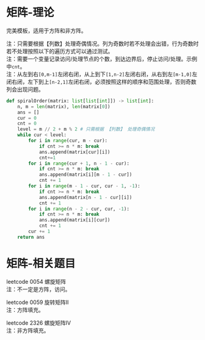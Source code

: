 # 矩阵-理论
完美模板，适用于方阵和非方阵。  

注：只需要根据【列数】处理奇偶情况。列为奇数时若不处理会出错，行为奇数时若不处理按照以下的遍历方式可以通过测试。  
注：需要一个变量记录访问/处理节点的个数，到达边界后，停止访问/处理。示例中`cnt`。  
注：从左到右`[0,m-1]`左闭右闭，从上到下`[1,n-2]`左闭右闭，从右到左`[m-1,0]`左闭右闭，左下到上`[n-2,1]`左闭右闭，必须按照这样的顺序和范围处理，否则奇数列会出现问题。
```python
def spiralOrder(matrix: list[list[int]]) -> list[int]:
    n, m = len(matrix), len(matrix[0])
    ans = []
    cur = 0
    cnt = 0
    level = m // 2 + m % 2 # 只需根据 【列数】 处理奇偶情况
    while cur < level:
        for i in range(cur, m - cur):
            if cnt >= n * m: break
            ans.append(matrix[cur][i])
            cnt+=1
        for i in range(cur + 1, n - 1 - cur):
            if cnt >= n * m: break
            ans.append(matrix[i][m - 1 - cur])
            cnt += 1
        for i in range(m - 1 - cur, cur - 1, -1):
            if cnt >= n * m: break
            ans.append(matrix[n - 1 - cur][i])
            cnt += 1
        for i in range(n - 2 - cur, cur, -1):
            if cnt >= n * m: break
            ans.append(matrix[i][cur])
            cnt += 1
        cur += 1
    return ans
```

# 矩阵-相关题目
leetcode 0054 螺旋矩阵\
注：不一定是方阵，访问。

leetcode 0059 旋转矩阵II\
注：方阵填充。

leetcode 2326 螺旋矩阵IV\
注：非方阵填充。

